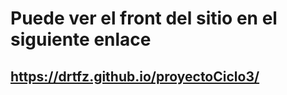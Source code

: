 # Puede ver el front del sitio en el siguiente enlace  

## https://drtfz.github.io/proyectoCiclo3/
